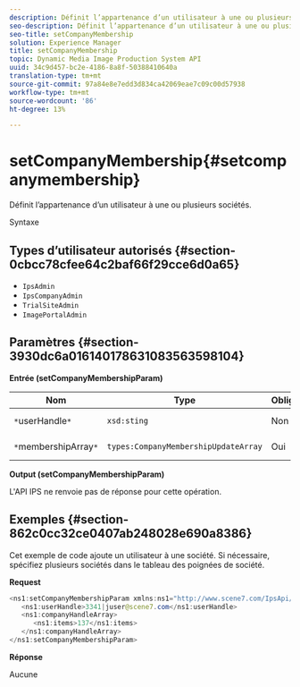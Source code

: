 ```yaml
---
description: Définit l’appartenance d’un utilisateur à une ou plusieurs sociétés.
seo-description: Définit l’appartenance d’un utilisateur à une ou plusieurs sociétés.
seo-title: setCompanyMembership
solution: Experience Manager
title: setCompanyMembership
topic: Dynamic Media Image Production System API
uuid: 34c9d457-bc2e-4186-8a8f-50388410640a
translation-type: tm+mt
source-git-commit: 97a84e8e7edd3d834ca42069eae7c09c00d57938
workflow-type: tm+mt
source-wordcount: '86'
ht-degree: 13%

---
```



# setCompanyMembership{#setcompanymembership}

Définit l’appartenance d’un utilisateur à une ou plusieurs sociétés.

Syntaxe

## Types d’utilisateur autorisés {#section-0cbcc78cfee64c2baf66f29cce6d0a65}

* `IpsAdmin`
* `IpsCompanyAdmin`
* `TrialSiteAdmin`
* `ImagePortalAdmin`

## Paramètres {#section-3930dc6a016140178631083563598104}

**Entrée (setCompanyMembershipParam)**

| Nom | Type | Obligatoire | Description |
|---|---|---|---|
| `*`userHandle`*` | `xsd:sting` | Non | Identifiant utilisateur. |
| `*`membershipArray`*` | `types:CompanyMembershipUpdateArray` | Oui | Tableau de sociétés. |

**Output (setCompanyMembershipParam)**

L&#39;API IPS ne renvoie pas de réponse pour cette opération.

## Exemples {#section-862c0cc32ce0407ab248028e690a8386}

Cet exemple de code ajoute un utilisateur à une société. Si nécessaire, spécifiez plusieurs sociétés dans le tableau des poignées de société.

**Request**

```java
<ns1:setCompanyMembershipParam xmlns:ns1="http://www.scene7.com/IpsApi/xsd">
   <ns1:userHandle>3341|juser@scene7.com</ns1:userHandle>
   <ns1:companyHandleArray>
      <ns1:items>137</ns1:items>
   </ns1:companyHandleArray>
</ns1:setCompanyMembershipParam>
```

**Réponse**

Aucune
